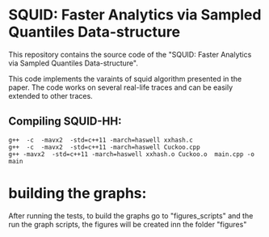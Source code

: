 # SQUID: Faster Analytics via Sampled Quantiles Data-structure

This repository contains the source code of the "SQUID: Faster Analytics via Sampled Quantiles Data-structure".

This code implements the varaints of squid algorithm presented in the paper. The code works on several real-life traces and can be easily extended to other traces.

## Compiling SQUID-HH:
    
    g++  -c  -mavx2  -std=c++11 -march=haswell xxhash.c
    g++  -c  -mavx2  -std=c++11 -march=haswell Cuckoo.cpp
    g++ -mavx2  -std=c++11 -march=haswell xxhash.o Cuckoo.o  main.cpp -o main
    
    
# building the graphs:
After running the tests, to build the graphs go to "figures_scripts" and the run the graph scripts, the figures will be created inn the folder "figures"
 
 
